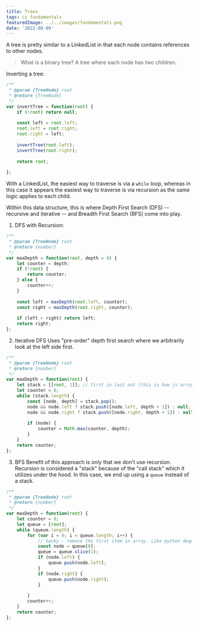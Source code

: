 ```yaml
---
title: Trees
tags: cs fundamentals
featuredImage: ../../images/fundamentals.png
date: '2022-08-09'
---
```


A tree is pretty similar to a LinkedList in that each node contains references to other nodes.

> What is a binary tree?
> A tree where each node has two children.

Inverting a tree:
```javascript
/**
 * @param {TreeNode} root
 * @return {TreeNode}
 */
var invertTree = function(root) {
    if (!root) return null;
    
    const left = root.left;
    root.left = root.right;
    root.right = left;
    
    invertTree(root.left);
    invertTree(root.right);
    
    return root;
     
};
```

With a LinkedList, the easiest way to traverse is via a `while` loop, whereas in this case it appears the easiest way to traverse is via recursion as the same logic applies to each child. 

Within this data structure, this is where Depth First Search (DFS) -- recursive and iterative -- and Breadth First Search (BFS) come into play.

1. DFS with Recursion:
```javascript
/**
 * @param {TreeNode} root
 * @return {number}
 */
var maxDepth = function(root, depth = 0) {
    let counter = depth;
    if (!root) {
        return counter;
    } else {
        counter++;
    }
    
    const left = maxDepth(root.left, counter);
    const right = maxDepth(root.right, counter);
    
    if (left > right) return left;
    return right;
};
```
2. Iterative DFS
Uses "pre-order" depth first search where we arbitrarily look at the left side first. 

```javascript
/**
 * @param {TreeNode} root
 * @return {number}
 */
var maxDepth = function(root) {
    let stack = [[root, 1]]; // first in last out (this is how js arrays work by default)
    let counter = 0;
    while (stack.length) {
        const [node, depth] = stack.pop();
        node && node.left ? stack.push([node.left, depth + 1]) : null;
        node && node.right ? stack.push([node.right, depth + 1]) : null;
        
        if (node) {
            counter = Math.max(counter, depth);
        }
    }
    return counter;
};
```


3. BFS 
Benefit of this approach is only that we don't use recursion. Recursion is considered a "stack" because of the "call stack" which it utilizes under the hood. In this case, we end up using a `queue` instead of a stack.

```javascript
/**
 * @param {TreeNode} root
 * @return {number}
 */
var maxDepth = function(root) {
    let counter = 0;
    let queue = [root];
    while (queue.length) {
        for (var i = 0; i < queue.length; i++) {
            // hacky - remove the first item in array. Like python dequeue.popleft()
            const node = queue[0];
            queue = queue.slice(1);
            if (node.left) {
                queue.push(node.left);
            }
            if (node.right) {
                queue.push(node.right);
            }
            
        }
        counter++;
    }
    return counter;
};
```